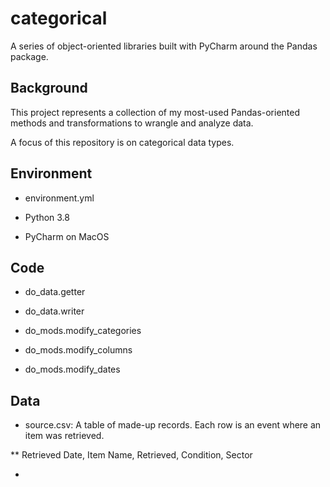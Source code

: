 # categorical

A series of object-oriented libraries built with PyCharm around the Pandas package.

## Background

This project represents a collection of my most-used Pandas-oriented methods and transformations to wrangle and analyze data. 

A focus of this repository is on categorical data types.

## Environment

* environment.yml

* Python 3.8

* PyCharm on MacOS

## Code

* do_data.getter

* do_data.writer

* do_mods.modify_categories

* do_mods.modify_columns

* do_mods.modify_dates

## Data

* source.csv: A table of made-up records. Each row is an event where an item was retrieved. 

** Retrieved Date, Item Name, Retrieved, Condition, Sector

* 


